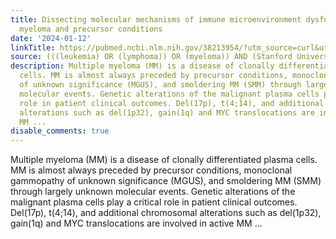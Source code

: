 ```yaml
---
title: Dissecting molecular mechanisms of immune microenvironment dysfunction in multiple
  myeloma and precursor conditions
date: '2024-01-12'
linkTitle: https://pubmed.ncbi.nlm.nih.gov/38213954/?utm_source=curl&utm_medium=rss&utm_campaign=pubmed-2&utm_content=1Rkszs2HVZ2RHP33OibaNFew6VK-LzjJWTD4GwmLlk8B-wCceh&fc=20220923065203&ff=20240112170529&v=2.18.0
source: (((leukemia) OR (lymphoma)) OR (myeloma)) AND (Stanford University[Affiliation])
description: Multiple myeloma (MM) is a disease of clonally differentiated plasma
  cells. MM is almost always preceded by precursor conditions, monoclonal gammopathy
  of unknown significance (MGUS), and smoldering MM (SMM) through largely unknown
  molecular events. Genetic alterations of the malignant plasma cells play a critical
  role in patient clinical outcomes. Del(17p), t(4;14), and additional chromosomal
  alterations such as del(1p32), gain(1q) and MYC translocations are involved in active
  MM ...
disable_comments: true
---
```

Multiple myeloma (MM) is a disease of clonally differentiated plasma cells. MM is almost always preceded by precursor conditions, monoclonal gammopathy of unknown significance (MGUS), and smoldering MM (SMM) through largely unknown molecular events. Genetic alterations of the malignant plasma cells play a critical role in patient clinical outcomes. Del(17p), t(4;14), and additional chromosomal alterations such as del(1p32), gain(1q) and MYC translocations are involved in active MM ...